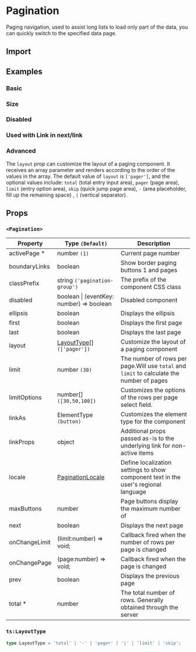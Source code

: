 # Pagination

Paging navigation, used to assist long lists to load only part of the data, you can quickly switch to the specified data page.

## Import

<!--{include:<import-guide>}-->

## Examples

### Basic

<!--{include:`basic.md`}-->

### Size

<!--{include:`size.md`}-->

### Disabled

<!--{include:`disabled.md`}-->

### Used with Link in next/link

<!--{include:`with-router.md`}-->

### Advanced

The `layout` prop can customize the layout of a paging component. It receives an array parameter and renders according to the order of the values in the array. The default value of `layout` is `['pager']`, and the optional values include: `total` (total entry input area), `pager` (page area), `limit` (entry option area), `skip` (quick jump page area), `-` (area placeholder, fill up the remaining space) , `|` (vertical separator).

<!--{include:`advanced.md`}-->

## Props

### `<Pagination>`

| Property      | Type `(Default)`                                        | Description                                                                               |
| ------------- | ------------------------------------------------------- | ----------------------------------------------------------------------------------------- |
| activePage \* | number `(1)`                                            | Current page number                                                                       |
| boundaryLinks | boolean                                                 | Show border paging buttons 1 and pages                                                    |
| classPrefix   | string `('pagination-group')`                           | The prefix of the component CSS class                                                     |
| disabled      | boolean &#124; (eventKey: number) => boolean            | Disabled component                                                                        |
| ellipsis      | boolean                                                 | Displays the ellipsis                                                                     |
| first         | boolean                                                 | Displays the first page                                                                   |
| last          | boolean                                                 | Displays the last page                                                                    |
| layout        | [LayoutType](#code-ts-layout-type-code)[] `(['pager'])` | Customize the layout of a paging component                                                |
| limit         | number `(30)`                                           | The number of rows per page.Will use `total` and `limit` to calculate the number of pages |
| limitOptions  | number[] `([30,50,100])`                                | Customizes the options of the rows per page select field.                                 |
| linkAs        | ElementType `(button)`                                  | Customizes the element type for the component                                             |
| linkProps     | object                                                  | Additional props passed as-is to the underlying link for non-active items                 |
| locale        | [PaginationLocale](/guide/i18n/#pagination)             | Define localization settings to show component text in the user's regional language       |
| maxButtons    | number                                                  | Page buttons display the maximum number of                                                |
| next          | boolean                                                 | Displays the next page                                                                    |
| onChangeLimit | (limit:number) => void;                                 | Callback fired when the number of rows per page is changed                                |
| onChangePage  | (page:number) => void;                                  | Callback fired when the page is changed                                                   |
| prev          | boolean                                                 | Displays the previous page                                                                |
| total \*      | number                                                  | The total number of rows. Generally obtained through the server                           |

### `ts:LayoutType`

```ts
type LayoutType = 'total' | '-' | 'pager' | '|' | 'limit' | 'skip';
```
